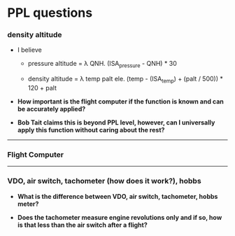 # PPL questions

### density altitude

* I believe

  * pressure altitude = &#955; QNH. (ISA<sub>pressure</sub> - QNH) * 30

  * density altitude = &#955; temp palt ele. (temp - (ISA<sub>temp</sub>) + (palt / 500)) * 120 + palt

* **How important is the flight computer if the function is known and can be accurately applied?**

* **Bob Tait claims this is beyond PPL level, however, can I universally apply this function without caring about the rest?**

----

### Flight Computer

----

### VDO, air switch, tachometer (how does it work?), hobbs

* **What is the difference between VDO, air switch, tachometer, hobbs meter?**

* **Does the tachometer measure engine revolutions only and if so, how is that less than the air switch after a flight?**
